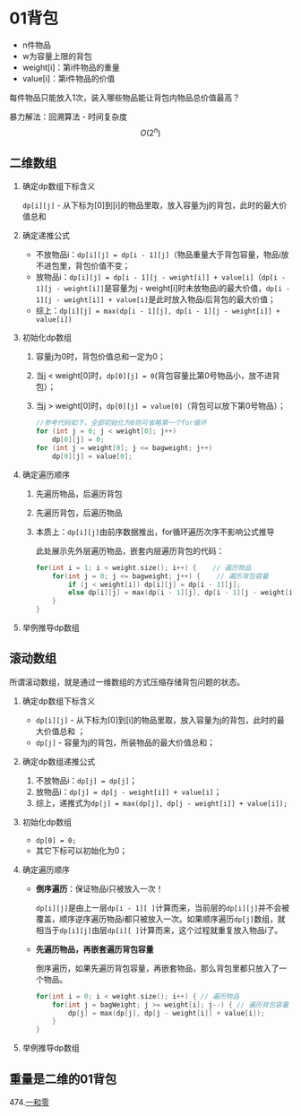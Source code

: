 # 01背包

- n件物品
- w为容量上限的背包
- weight[i]：第i件物品的重量
- value[i]：第i件物品的价值

每件物品只能放入1次，装入哪些物品能让背包内物品总价值最高？

暴力解法：回溯算法 - 时间复杂度$$O(2^n)$$

## 二维数组

1. 确定dp数组下标含义

    `dp[i][j]` - 从下标为[0]到[i]的物品里取，放入容量为j的背包，此时的最大价值总和

2. 确定递推公式

    - 不放物品i：`dp[i][j] = dp[i - 1][j]`（物品重量大于背包容量，物品i放不进包里，背包价值不变；
    - 放物品i：`dp[i][j] = dp[i - 1][j - weight[i]] + value[i]`（`dp[i - 1][j - weight[i]]`是容量为j - weight[i]时未放物品i的最大价值，`dp[i - 1][j - weight[i]] + value[i]`是此时放入物品i后背包的最大价值；
    - 综上：`dp[i][j] = max(dp[i - 1][j], dp[i - 1][j - weight[i]] + value[i])`


3. 初始化dp数组
    1. 容量j为0时，背包价值总和一定为0；

    2. 当j < weight[0]时，`dp[0][j] = 0`(背包容量比第0号物品小，放不进背包）；

    3. 当j > weight[0]时，`dp[0][j] = value[0]`（背包可以放下第0号物品）；

        ```c++
        //参考代码如下，全部初始化为0则可省略第一个for循环
        for (int j = 0; j < weight[0]; j++)
            dp[0][j] = 0;
        for (int j = weight[0]; j <= bagweight; j++) 
            dp[0][j] = value[0];
        ```


4. 确定遍历顺序

    1. 先遍历物品，后遍历背包
    
    2. 先遍历背包，后遍历物品
    
    3. 本质上：`dp[i][j]`由前序数据推出，for循环遍历次序不影响公式推导
    
        此处展示先外层遍历物品，嵌套内层遍历背包的代码：
    
        ```c++
        for(int i = 1; i < weight.size(); i++) {    // 遍历物品
            for(int j = 0; j <= bagweight; j++) {    // 遍历背包容量
                if (j < weight[i]) dp[i][j] = dp[i - 1][j]; 
                else dp[i][j] = max(dp[i - 1][j], dp[i - 1][j - weight[i]] + value[i]);
            }
        }
        ```


5. 举例推导dp数组

## 滚动数组

所谓滚动数组，就是通过一维数组的方式压缩存储背包问题的状态。

1. 确定dp数组下标含义
    - `dp[i][j]` - 从下标为[0]到[i]的物品里取，放入容量为j的背包，此时的最大价值总和 ；
    - `dp[j]` - 容量为j的背包，所装物品的最大价值总和；
    
2. 确定dp数组递推公式
    1. 不放物品i：`dp[j] = dp[j]`；
    2. 放物品i：`dp[j] = dp[j - weight[i]] + value[i]`；
    3. 综上，递推式为`dp[j] = max(dp[j], dp[j - weight[i]] + value[i]);`
    
3. 初始化dp数组
    - `dp[0] = 0;`
    - 其它下标可以初始化为0；
    
4. 确定遍历顺序
    - **倒序遍历**：保证物品i只被放入一次！
    
        `dp[i][j]`是由上一层`dp[i - 1][ ]`计算而来，当前层的`dp[i][j]`并不会被覆盖，顺序逆序遍历物品i都只被放入一次。如果顺序遍历`dp[j]`数组，就相当于`dp[i][j]`由层`dp[i][ ]`计算而来，这个过程就重复放入物品i了。
    
    - **先遍历物品，再嵌套遍历背包容量**
    
        倒序遍历，如果先遍历背包容量，再嵌套物品，那么背包里都只放入了一个物品。
        
        ```c++
        for(int i = 0; i < weight.size(); i++) { // 遍历物品
            for(int j = bagWeight; j >= weight[i]; j--) { // 遍历背包容量
                dp[j] = max(dp[j], dp[j - weight[i]] + value[i]);
            }
        }
        ```
    
5. 举例推导dp数组

## 重量是二维的01背包

474.[一和零](problems\0474.一和零\solution.cpp)
